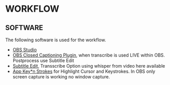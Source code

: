 # WORKFLOW

## SOFTWARE
The following software is used for the workflow.

- [OBS Studio](https://obsproject.com/de/download)
- [OBS Closed Captioning Plugin](https://github.com/ratwithacompiler/OBS-captions-plugin/releases), when transcribe is used LIVE within OBS. Postprocess use Subtitle Edit
- [Subtitle Edit](https://www.nikse.dk/), Transscribe Option using whisper from video here available
- [App Key*n Strokes](https://github.com/Phaiax/Key-n-Stroke) for Highlight Cursor and Keystrokes. In OBS only screen capture is working no window capture.
